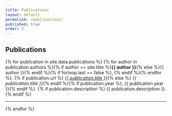 ```yaml
---
title: Publications
layout: default
permalink: /publications/
published: true
order: 3
---
```


## Publications
<p>
{% for publication in site.data.publications %}
{% for author in publication.authors %}{% 
if author == site.title %}<b>{{ author }}</b>{% else %}{{ author }}{% endif %}{% 
if forloop.last == false %}, {% endif %}{% endfor %}.
{% if publication.url %}
<em><a href="{{ publication.url }}">{{ publication.title }}</a></em>{% 
else %}
<em>{{ publication.title }}</em>{% 
endif %}{%
if publication.year %}, {{ publication.year }}{% endif %}.
{% if publication.description %}
{{ publication.description }}.
{% endif %}
<hr>
{% endfor %}